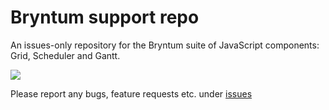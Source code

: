 # Bryntum support repo
An issues-only repository for the Bryntum suite of JavaScript components: Grid, Scheduler and Gantt.

<a href="http://http://teamcity.bryntum.com/viewType.html?buildTypeId=VanillaGrid_VanillaGridInChrome&guest=1">
<img src="http://teamcity.bryntum.com/app/rest/builds/buildType:(id:VanillaGrid_VanillaGridInChrome)/statusIcon"/>
</a>

Please report any bugs, feature requests etc. under [issues](https://github.com/bryntum/support/issues)
